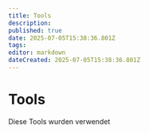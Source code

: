 ```yaml
---
title: Tools
description: 
published: true
date: 2025-07-05T15:38:36.801Z
tags: 
editor: markdown
dateCreated: 2025-07-05T15:38:36.801Z
---
```


# Tools
Diese Tools wurden verwendet